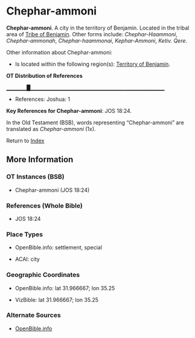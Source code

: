 # Chephar-ammoni
**Chephar-ammoni**. 
A city in the territory of Benjamin. 
Located in the tribal area of [Tribe of Benjamin](../../../groups/md/acai/Benjamin.md). 
Other forms include: 
*Chephar-Haammoni*, *Chephar-ammonah*, *Chephar-haammonai*, *Kephar-Ammoni*, *Ketiv. Qere*. 




Other information about Chephar-ammoni:


* Is located within the following region(s): 
[Territory of Benjamin](TerritoryOfBenjamin.md). 


**OT Distribution of References**

▁▁▁▁▁█▁▁▁▁▁▁▁▁▁▁▁▁▁▁▁▁▁▁▁▁▁▁▁▁▁▁▁▁▁▁▁▁▁
* References: Joshua: 1



**Key References for Chephar-ammoni**: 
JOS 18:24. 


In the Old Testament (BSB), words representing “Chephar-ammoni” are translated as 
*Chephar-ammoni* (1x). 




Return to [Index](00-Index.md)

## More Information

### OT Instances (BSB)

* Chephar-ammoni (JOS 18:24)



### References (Whole Bible)

* JOS 18:24


### Place Types

* OpenBible.info: settlement, special

* ACAI: city



### Geographic Coordinates

* OpenBible.info: lat 31.966667; lon 35.25

* VizBible: lat 31.966667; lon 35.25



### Alternate Sources

* [OpenBible.info](https://www.openbible.info/geo/ancient/a2cb16b)



